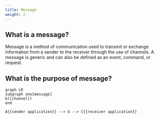 ```yaml
---
title: Message
weight: 2
---
```


## What is a message?
Message is a method of communication used to transmit or exchange information from a sender to the receiver through the use of channels. A message is generic and can also be defined as an event, command, or request.

## What is the purpose of message?




``` mermaid
graph LR
subgraph one[message]
b([channel])
end

A{{sender application}} --> b --> C{{receiver application}}
  
```
